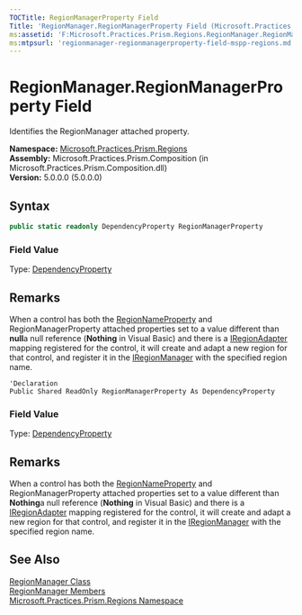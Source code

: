 ```yaml
---
TOCTitle: RegionManagerProperty Field
Title: 'RegionManager.RegionManagerProperty Field (Microsoft.Practices.Prism.Regions)'
ms:assetid: 'F:Microsoft.Practices.Prism.Regions.RegionManager.RegionManagerProperty'
ms:mtpsurl: 'regionmanager-regionmanagerproperty-field-mspp-regions.md'
---
```



# RegionManager.RegionManagerProperty Field

Identifies the RegionManager attached property.

**Namespace:** [Microsoft.Practices.Prism.Regions](/patterns-practices/reference/mspp-regions-namespace)  
**Assembly:** Microsoft.Practices.Prism.Composition (in Microsoft.Practices.Prism.Composition.dll)  
**Version:** 5.0.0.0 (5.0.0.0)

## Syntax

```C#
public static readonly DependencyProperty RegionManagerProperty
```

### Field Value

Type: [DependencyProperty](http://msdn.microsoft.com/en-us/library/ms589318)

## Remarks

When a control has both the [RegionNameProperty](/patterns-practices/reference/regionmanager-regionnameproperty-field-mspp-regions) and RegionManagerProperty attached properties set to a value different than **null**a null reference (**Nothing** in Visual Basic) and there is a [IRegionAdapter](/patterns-practices/reference/iregionadapter-interface-mspp-regions) mapping registered for the control, it will create and adapt a new region for that control, and register it in the [IRegionManager](/patterns-practices/reference/iregionmanager-interface-mspp-regions) with the specified region name.


```VB
'Declaration
Public Shared ReadOnly RegionManagerProperty As DependencyProperty
```

### Field Value

Type: [DependencyProperty](http://msdn.microsoft.com/en-us/library/ms589318)

## Remarks

When a control has both the [RegionNameProperty](/patterns-practices/reference/regionmanager-regionnameproperty-field-mspp-regions) and RegionManagerProperty attached properties set to a value different than **Nothing**a null reference (**Nothing** in Visual Basic) and there is a [IRegionAdapter](/patterns-practices/reference/iregionadapter-interface-mspp-regions) mapping registered for the control, it will create and adapt a new region for that control, and register it in the [IRegionManager](/patterns-practices/reference/iregionmanager-interface-mspp-regions) with the specified region name.

## See Also

[RegionManager Class](/patterns-practices/reference/regionmanager-class-mspp-regions)  
[RegionManager Members](/patterns-practices/reference/regionmanager-members-mspp-regions)  
[Microsoft.Practices.Prism.Regions Namespace](/patterns-practices/reference/mspp-regions-namespace)